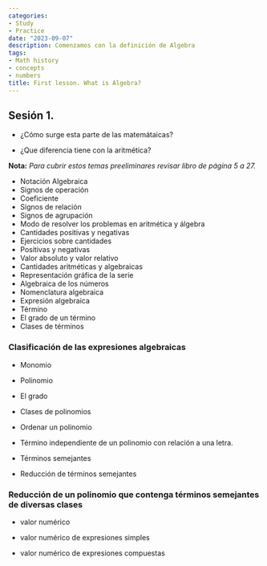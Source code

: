 ```yaml
---
categories:
- Study
- Practice
date: "2023-09-07"
description: Comenzamos con la definición de Algebra
tags:
- Math history
- concepts
- numbers
title: First lesson. What is Algebra?
---
```


## Sesión 1.

- ¿Cómo surge esta parte de las matemátaicas? 

- ¿Que diferencia tiene con la aritmética? 

**Nota:** *Para cubrir estos temas preeliminares revisar libro de página  5 a 27.*

- Notación Algebraica
- Signos de operación
- Coeficiente
- Signos de relación
- Signos de agrupación
- Modo de resolver los problemas en aritmética y álgebra
- Cantidades positivas y negativas
- Ejercicios sobre cantidades
- Positivas y negativas
- Valor absoluto y valor relativo
- Cantidades aritméticas y algebraicas
- Representación gráfica de la serie
- Algebraica de los números
- Nomenclatura algebraica
- Expresión algebraica
- Término
- El grado de un término
- Clases de términos

### Clasificación de las expresiones algebraicas

- Monomio
- Polinomio
- El grado


- Clases de polinomios
- Ordenar un polinomio
- Término independiente de un polinomio con relación a una letra.
- Términos semejantes
- Reducción de términos semejantes

### Reducción de un polinomio que contenga términos semejantes de diversas clases

- valor numérico

- valor numérico de expresiones simples

- valor numérico de expresiones compuestas


